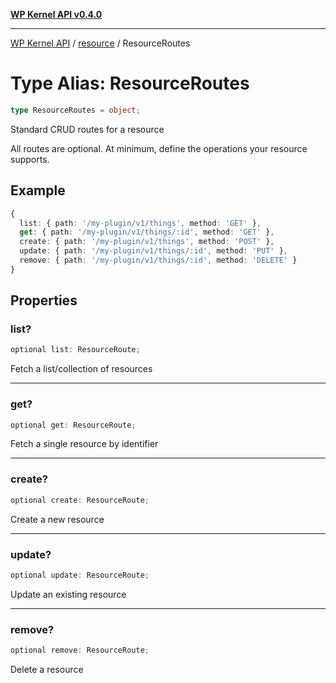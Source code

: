 [**WP Kernel API v0.4.0**](../../README.md)

---

[WP Kernel API](../../README.md) / [resource](../README.md) / ResourceRoutes

# Type Alias: ResourceRoutes

```ts
type ResourceRoutes = object;
```

Standard CRUD routes for a resource

All routes are optional. At minimum, define the operations your resource supports.

## Example

```ts
{
  list: { path: '/my-plugin/v1/things', method: 'GET' },
  get: { path: '/my-plugin/v1/things/:id', method: 'GET' },
  create: { path: '/my-plugin/v1/things', method: 'POST' },
  update: { path: '/my-plugin/v1/things/:id', method: 'PUT' },
  remove: { path: '/my-plugin/v1/things/:id', method: 'DELETE' }
}
```

## Properties

### list?

```ts
optional list: ResourceRoute;
```

Fetch a list/collection of resources

---

### get?

```ts
optional get: ResourceRoute;
```

Fetch a single resource by identifier

---

### create?

```ts
optional create: ResourceRoute;
```

Create a new resource

---

### update?

```ts
optional update: ResourceRoute;
```

Update an existing resource

---

### remove?

```ts
optional remove: ResourceRoute;
```

Delete a resource
